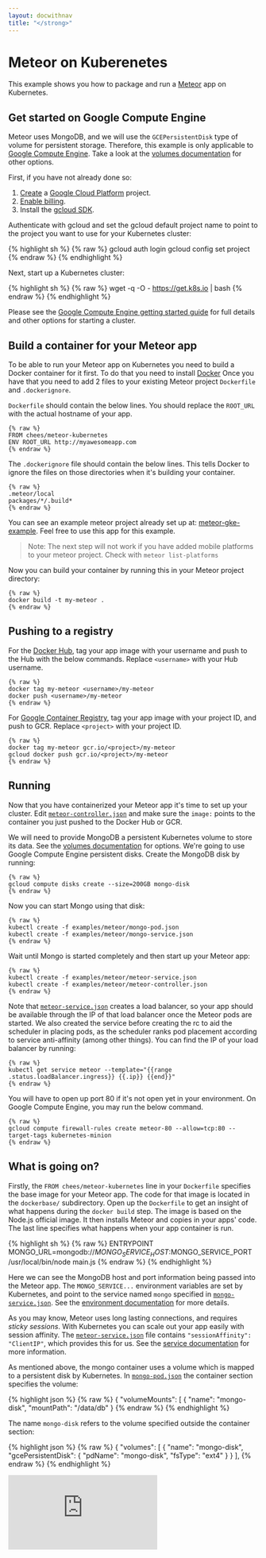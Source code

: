 ```yaml
---
layout: docwithnav
title: "</strong>"
---
```

<!-- BEGIN MUNGE: UNVERSIONED_WARNING -->


<!-- END MUNGE: UNVERSIONED_WARNING -->
Meteor on Kuberenetes
=====================

This example shows you how to package and run a
[Meteor](https://www.meteor.com/) app on Kubernetes.

Get started on Google Compute Engine
------------------------------------

Meteor uses MongoDB, and we will use the `GCEPersistentDisk` type of
volume for persistent storage. Therefore, this example is only
applicable to [Google Compute
Engine](https://cloud.google.com/compute/). Take a look at the
[volumes documentation](../../docs/user-guide/volumes.html) for other options.

First, if you have not already done so:

1. [Create](https://cloud.google.com/compute/docs/quickstart) a
[Google Cloud Platform](https://cloud.google.com/) project.
2. [Enable
billing](https://developers.google.com/console/help/new/#billing).
3. Install the [gcloud SDK](https://cloud.google.com/sdk/).

Authenticate with gcloud and set the gcloud default project name to
point to the project you want to use for your Kubernetes cluster:

{% highlight sh %}
{% raw %}
gcloud auth login
gcloud config set project <project-name>
{% endraw %}
{% endhighlight %}

Next, start up a Kubernetes cluster:

{% highlight sh %}
{% raw %}
wget -q -O - https://get.k8s.io | bash
{% endraw %}
{% endhighlight %}

Please see the [Google Compute Engine getting started
guide](../../docs/getting-started-guides/gce.html) for full
details and other options for starting a cluster.

Build a container for your Meteor app
-------------------------------------

To be able to run your Meteor app on Kubernetes you need to build a
Docker container for it first. To do that you need to install
[Docker](https://www.docker.com) Once you have that you need to add 2
files to your existing Meteor project `Dockerfile` and
`.dockerignore`.

`Dockerfile` should contain the below lines. You should replace the
`ROOT_URL` with the actual hostname of your app.

```
{% raw %}
FROM chees/meteor-kubernetes
ENV ROOT_URL http://myawesomeapp.com
{% endraw %}
```

The `.dockerignore` file should contain the below lines. This tells
Docker to ignore the files on those directories when it's building
your container.

```
{% raw %}
.meteor/local
packages/*/.build*
{% endraw %}
```

You can see an example meteor project already set up at:
[meteor-gke-example](https://github.com/Q42/meteor-gke-example). Feel
free to use this app for this example.

> Note: The next step will not work if you have added mobile platforms
> to your meteor project. Check with `meteor list-platforms`

Now you can build your container by running this in
your Meteor project directory:

```
{% raw %}
docker build -t my-meteor .
{% endraw %}
```

Pushing to a registry
---------------------

For the [Docker Hub](https://hub.docker.com/), tag your app image with
your username and push to the Hub with the below commands. Replace
`<username>` with your Hub username.

```
{% raw %}
docker tag my-meteor <username>/my-meteor
docker push <username>/my-meteor
{% endraw %}
```

For [Google Container
Registry](https://cloud.google.com/tools/container-registry/), tag
your app image with your project ID, and push to GCR. Replace
`<project>` with your project ID.

```
{% raw %}
docker tag my-meteor gcr.io/<project>/my-meteor
gcloud docker push gcr.io/<project>/my-meteor
{% endraw %}
```

Running
-------

Now that you have containerized your Meteor app it's time to set up
your cluster. Edit [`meteor-controller.json`](meteor-controller.json)
and make sure the `image:` points to the container you just pushed to
the Docker Hub or GCR.

We will need to provide MongoDB a persistent Kubernetes volume to
store its data. See the [volumes documentation](../../docs/user-guide/volumes.html) for
options. We're going to use Google Compute Engine persistent
disks. Create the MongoDB disk by running:

```
{% raw %}
gcloud compute disks create --size=200GB mongo-disk
{% endraw %}
```

Now you can start Mongo using that disk:

```
{% raw %}
kubectl create -f examples/meteor/mongo-pod.json
kubectl create -f examples/meteor/mongo-service.json
{% endraw %}
```

Wait until Mongo is started completely and then start up your Meteor app:

```
{% raw %}
kubectl create -f examples/meteor/meteor-service.json
kubectl create -f examples/meteor/meteor-controller.json
{% endraw %}
```

Note that [`meteor-service.json`](meteor-service.json) creates a load balancer, so
your app should be available through the IP of that load balancer once
the Meteor pods are started. We also created the service before creating the rc to
aid the scheduler in placing pods, as the scheduler ranks pod placement according to
service anti-affinity (among other things). You can find the IP of your load balancer
by running:

```
{% raw %}
kubectl get service meteor --template="{{range .status.loadBalancer.ingress}} {{.ip}} {{end}}"
{% endraw %}
```

You will have to open up port 80 if it's not open yet in your
environment. On Google Compute Engine, you may run the below command.

```
{% raw %}
gcloud compute firewall-rules create meteor-80 --allow=tcp:80 --target-tags kubernetes-minion
{% endraw %}
```

What is going on?
-----------------

Firstly, the `FROM chees/meteor-kubernetes` line in your `Dockerfile`
specifies the base image for your Meteor app. The code for that image
is located in the `dockerbase/` subdirectory. Open up the `Dockerfile`
to get an insight of what happens during the `docker build` step. The
image is based on the Node.js official image. It then installs Meteor
and copies in your apps' code. The last line specifies what happens
when your app container is run.

{% highlight sh %}
{% raw %}
ENTRYPOINT MONGO_URL=mongodb://$MONGO_SERVICE_HOST:$MONGO_SERVICE_PORT /usr/local/bin/node main.js
{% endraw %}
{% endhighlight %}

Here we can see the MongoDB host and port information being passed
into the Meteor app. The `MONGO_SERVICE...` environment variables are
set by Kubernetes, and point to the service named `mongo` specified in
[`mongo-service.json`](mongo-service.json). See the [environment
documentation](../../docs/user-guide/container-environment.html) for more details.

As you may know, Meteor uses long lasting connections, and requires
_sticky sessions_. With Kubernetes you can scale out your app easily
with session affinity. The
[`meteor-service.json`](meteor-service.json) file contains
`"sessionAffinity": "ClientIP"`, which provides this for us. See the
[service
documentation](../../docs/user-guide/services.html#virtual-ips-and-service-proxies) for
more information.

As mentioned above, the mongo container uses a volume which is mapped
to a persistent disk by Kubernetes. In [`mongo-pod.json`](mongo-pod.json) the container
section specifies the volume:

{% highlight json %}
{% raw %}
{
        "volumeMounts": [
          {
            "name": "mongo-disk",
            "mountPath": "/data/db"
          }
{% endraw %}
{% endhighlight %}

The name `mongo-disk` refers to the volume specified outside the
container section:

{% highlight json %}
{% raw %}
{
    "volumes": [
      {
        "name": "mongo-disk",
        "gcePersistentDisk": {
          "pdName": "mongo-disk",
          "fsType": "ext4"
        }
      }
    ],
{% endraw %}
{% endhighlight %}


<!-- BEGIN MUNGE: GENERATED_ANALYTICS -->
[![Analytics](https://kubernetes-site.appspot.com/UA-36037335-10/GitHub/examples/meteor/README.md?pixel)]()
<!-- END MUNGE: GENERATED_ANALYTICS -->

